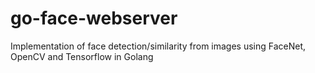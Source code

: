 # go-face-webserver
Implementation of face detection/similarity from images using FaceNet, OpenCV and Tensorflow in Golang
